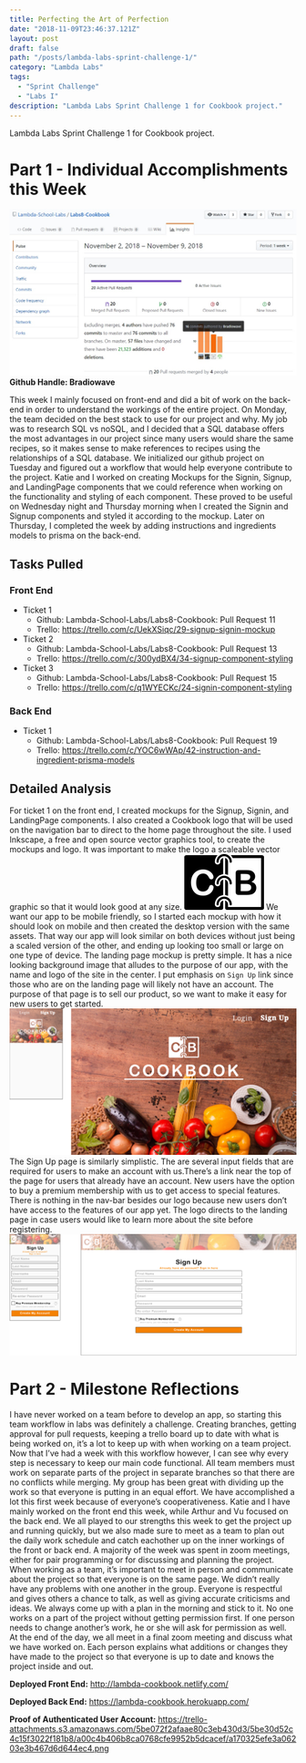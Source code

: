 ```yaml
---
title: Perfecting the Art of Perfection
date: "2018-11-09T23:46:37.121Z"
layout: post
draft: false
path: "/posts/lambda-labs-sprint-challenge-1/"
category: "Lambda Labs"
tags:
  - "Sprint Challenge"
  - "Labs I"
description: "Lambda Labs Sprint Challenge 1 for Cookbook project."
---
```


Lambda Labs Sprint Challenge 1 for Cookbook project.

# Part 1 - Individual Accomplishments this Week
![Contributions Graph](./1.jpg)
**Github Handle: Bradiowave**

This week I mainly focused on front-end and did a bit of work on the back-end in order to understand the workings of the entire project. On Monday, the team decided on the best stack to use for our project and why. My job was to research SQL vs noSQL, and I decided that a SQL database offers the most advantages in our project since many users would share the same recipes, so it makes sense to make references to recipes using the relationships of a SQL database. We initialized our github project on Tuesday and figured out a workflow that would help everyone contribute to the project. Katie and I worked on creating Mockups for the Signin, Signup, and LandingPage components that we could reference when working on the functionality and styling of each component. These proved to be useful on Wednesday night and Thursday morning when I created the Signin and Signup components and styled it according to the mockup. Later on Thursday, I completed the week by adding instructions and ingredients models to prisma on the back-end. 

## Tasks Pulled
### Front End
- Ticket 1
    - Github: Lambda-School-Labs/Labs8-Cookbook: Pull Request 11
    - Trello: https://trello.com/c/UekXSiqc/29-signup-signin-mockup
- Ticket 2
    - Github: Lambda-School-Labs/Labs8-Cookbook: Pull Request 13
    - Trello: https://trello.com/c/300ydBX4/34-signup-component-styling
- Ticket 3
    - Github: Lambda-School-Labs/Labs8-Cookbook: Pull Request 15
    - Trello: https://trello.com/c/q1WYECKc/24-signin-component-styling
### Back End
- Ticket 1
    - Github: Lambda-School-Labs/Labs8-Cookbook: Pull Request 19
    - Trello: https://trello.com/c/YOC6wWAp/42-instruction-and-ingredient-prisma-models

## Detailed Analysis
For ticket 1 on the front end, I created mockups for the Signup, Signin, and LandingPage components. I also created a Cookbook logo that will be used on the navigation bar to direct to the home page throughout the site. I used Inkscape, a free and open source vector graphics tool, to create the mockups and logo. It was important to make the logo a scaleable vector graphic so that it would look good at any size. 
![Cookbook Logo](./logo.png)
We want our app to be mobile friendly, so I started each mockup with how it should look on mobile and then created the desktop version with the same assets. That way our app will look similar on both devices without just being a scaled version of the other, and ending up looking too small or large on one type of device. The landing page mockup is pretty simple. It has a nice looking background image that alludes to the purpose of our app, with the name and logo of the site in the center. I put emphasis on `Sign Up` link since those who are on the landing page will likely not have an account. The purpose of that page is to sell our product, so we want to make it easy for new users to get started.
![landingPage Mockup](./landingPageMockup.png)
The Sign Up page is similarly simplistic. The are several input fields that are required for users to make an account with us.There’s a link near the top of the page for users that already have an account. New users have the option to buy a premium membership with us to get access to special features. There is nothing in the nav-bar besides our logo because new users don’t have access to the features of our app yet. The logo directs to the landing page in case users would like to learn more about the site before registering.
![signupMockup](./signupMockup.png)

# Part 2 - Milestone Reflections
I have never worked on a team before to develop an app, so starting this team workflow in labs was definitely a challenge. Creating branches, getting approval for pull requests, keeping a trello board up to date with what is being worked on, it’s a lot to keep up with when working on a team project. Now that I’ve had a week with this workflow however, I can see why every step is necessary to keep our main code functional. All team members must work on separate parts of the project in separate branches so that there are no conflicts while merging. My group has been great with dividing up the work so that everyone is putting in an equal effort. We have accomplished a lot this first week because of everyone’s cooperativeness. Katie and I have mainly worked on the front end this week, while Arthur and Vu focused on the back end. We all played to our strengths this week to get the project up and running quickly, but we also made sure to meet as a team to plan out the daily work schedule and catch eachother up on the inner workings of the front or back end. A majority of the week was spent in zoom meetings, either for pair programming or for discussing and planning the project. When working as a team, it’s important to meet in person and communicate about the project so that everyone is on the same page. We didn’t really have any problems with one another in the group. Everyone is respectful and gives others a chance to talk, as well as giving accurate criticisms and ideas. We always come up with a plan in the morning and stick to it. No one works on a part of the project without getting permission first. If one person needs to change another’s work, he or she will ask for permission as well. At the end of the day, we all meet in a final zoom meeting and discuss what we have worked on. Each person explains what additions or changes they have made to the project so that everyone is up to date and knows the project inside and out.


**Deployed Front End:** http://lambda-cookbook.netlify.com/

**Deployed Back End:** https://lambda-cookbook.herokuapp.com/

**Proof of Authenticated User Account:** https://trello-attachments.s3.amazonaws.com/5be072f2afaae80c3eb430d3/5be30d52c4c15f3022f181b8/a00c4b406b8ca0768cfe9952b5dcacef/a170325efe3a06203e3b467d6d644ec4.png
